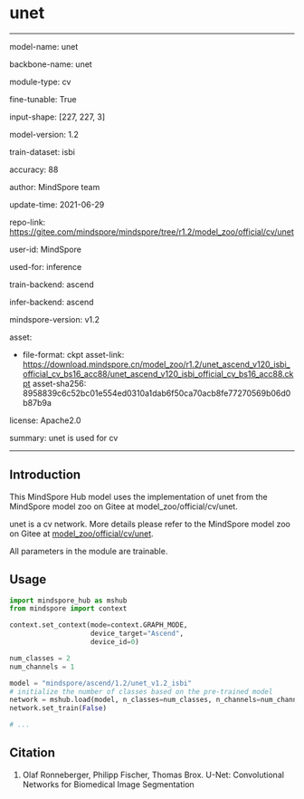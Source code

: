 # unet

---

model-name: unet

backbone-name: unet

module-type: cv

fine-tunable: True

input-shape: [227, 227, 3]

model-version: 1.2

train-dataset: isbi

accuracy: 88

author: MindSpore team

update-time: 2021-06-29

repo-link: <https://gitee.com/mindspore/mindspore/tree/r1.2/model_zoo/official/cv/unet>

user-id: MindSpore

used-for: inference

train-backend: ascend

infer-backend: ascend

mindspore-version: v1.2

asset:

-
    file-format: ckpt
    asset-link: <https://download.mindspore.cn/model_zoo/r1.2/unet_ascend_v120_isbi_official_cv_bs16_acc88/unet_ascend_v120_isbi_official_cv_bs16_acc88.ckpt>
    asset-sha256: 8958839c6c52bc01e554ed0310a1dab6f50ca70acb8fe77270569b06d0b87b9a

license: Apache2.0

summary: unet is used for cv

---

## Introduction

This MindSpore Hub model uses the implementation of unet from the MindSpore model zoo on Gitee at model_zoo/official/cv/unet.

unet is a cv network. More details please refer to the MindSpore model zoo on Gitee at [model_zoo/official/cv/unet](https://gitee.com/mindspore/mindspore/blob/r1.2/model_zoo/official/cv/unet/README.md).

All parameters in the module are trainable.

## Usage

```python
import mindspore_hub as mshub
from mindspore import context

context.set_context(mode=context.GRAPH_MODE,
                    device_target="Ascend",
                    device_id=0)

num_classes = 2
num_channels = 1

model = "mindspore/ascend/1.2/unet_v1.2_isbi"
# initialize the number of classes based on the pre-trained model
network = mshub.load(model, n_classes=num_classes, n_channels=num_channels)
network.set_train(False)

# ...
```

## Citation

1. Olaf Ronneberger, Philipp Fischer, Thomas Brox. U-Net: Convolutional Networks for Biomedical Image Segmentation

